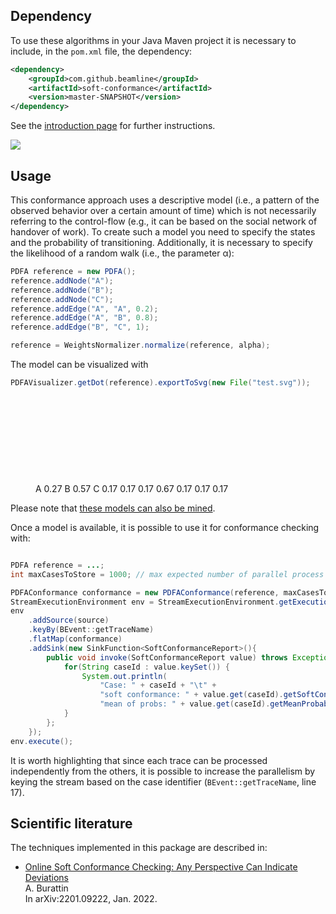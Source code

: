 ## Dependency

To use these algorithms in your Java Maven project it is necessary to include, in the `pom.xml` file, the dependency:
```xml
<dependency>
    <groupId>com.github.beamline</groupId>
    <artifactId>soft-conformance</artifactId>
    <version>master-SNAPSHOT</version>
</dependency>
```
See the [introduction page](index.md) for further instructions.

[![](https://jitpack.io/v/beamline/soft-conformance.svg)](https://jitpack.io/#beamline/soft-conformance)


## Usage

This conformance approach uses a descriptive model (i.e., a pattern of the observed behavior over a certain amount of time) which is not necessarily referring to the control-flow (e.g., it can be based on the social network of handover of work). To create such a model you need to specify the states and the probability of transitioning. Additionally, it is necessary to specify the likelihood of a random walk (i.e., the parameter &alpha;):

```java linenums="1"
PDFA reference = new PDFA();
reference.addNode("A");
reference.addNode("B");
reference.addNode("C");
reference.addEdge("A", "A", 0.2);
reference.addEdge("A", "B", 0.8);
reference.addEdge("B", "C", 1);

reference = WeightsNormalizer.normalize(reference, alpha);
```

The model can be visualized with
```java
PDFAVisualizer.getDot(reference).exportToSvg(new File("test.svg"));
```
<figure>

<svg width="296px" height="125px"
 viewBox="0.00 0.00 296.00 124.89" xmlns="http://www.w3.org/2000/svg" xmlns:xlink="http://www.w3.org/1999/xlink">
<g id="graph0" class="graph" transform="scale(1.0 1.0) rotate(0.0) translate(4.0 120.889)">
<title>G</title>
<polygon fill="white" stroke="none" points="-4,4 -4,-120.889 292,-120.889 292,4 -4,4"/>
<!-- edf5adbb8&#45;1495&#45;49f7&#45;bf4d&#45;dae11812ecf2 -->
<g id="edf5adbb8&#45;1495&#45;49f7&#45;bf4d&#45;dae11812ecf2" class="node"><title>edf5adbb8&#45;1495&#45;49f7&#45;bf4d&#45;dae11812ecf2</title>
<ellipse fill="none" stroke="black" cx="27" cy="-20.8894" rx="27" ry="18"/>
<text text-anchor="middle" x="27" y="-17.1894" font-family="Calibri" font-size="14.00">A</text>
</g>
<!-- edf5adbb8&#45;1495&#45;49f7&#45;bf4d&#45;dae11812ecf2&#45;&gt;edf5adbb8&#45;1495&#45;49f7&#45;bf4d&#45;dae11812ecf2 -->
<g id="ecc5822da&#45;d255&#45;44eb&#45;9852&#45;cc18ccb48075" class="edge"><title>edf5adbb8&#45;1495&#45;49f7&#45;bf4d&#45;dae11812ecf2&#45;&gt;edf5adbb8&#45;1495&#45;49f7&#45;bf4d&#45;dae11812ecf2</title>
<path fill="none" stroke="black" stroke-width="1.83333" d="M16.7224,-37.9268C14.6249,-47.7474 18.0508,-56.8894 27,-56.8894 32.5933,-56.8894 36.029,-53.3183 37.3071,-48.2424"/>
<polygon fill="black" stroke="black" stroke-width="1.83333" points="40.8063,-47.9167 37.2776,-37.9268 33.8063,-47.9368 40.8063,-47.9167"/>
<text text-anchor="middle" x="27" y="-60.6894" font-family="Calibri" font-size="14.00">0.27</text>
</g>
<!-- eab3fce2a&#45;df45&#45;43e8&#45;9b62&#45;89ce28ff3320 -->
<g id="eab3fce2a&#45;df45&#45;43e8&#45;9b62&#45;89ce28ff3320" class="node"><title>eab3fce2a&#45;df45&#45;43e8&#45;9b62&#45;89ce28ff3320</title>
<ellipse fill="none" stroke="black" cx="144" cy="-65.8894" rx="27" ry="18"/>
<text text-anchor="middle" x="144" y="-62.1894" font-family="Calibri" font-size="14.00">B</text>
</g>
<!-- edf5adbb8&#45;1495&#45;49f7&#45;bf4d&#45;dae11812ecf2&#45;&gt;eab3fce2a&#45;df45&#45;43e8&#45;9b62&#45;89ce28ff3320 -->
<g id="e4ae834b4&#45;f0ea&#45;4728&#45;8fc4&#45;1604082c12a2" class="edge"><title>edf5adbb8&#45;1495&#45;49f7&#45;bf4d&#45;dae11812ecf2&#45;&gt;eab3fce2a&#45;df45&#45;43e8&#45;9b62&#45;89ce28ff3320</title>
<path fill="none" stroke="black" stroke-width="3.33333" d="M43.5468,-35.4446C51.4889,-42.0866 61.6462,-49.4451 72,-53.8894 82.8181,-58.5331 95.2848,-61.3842 106.723,-63.1332"/>
<polygon fill="black" stroke="black" stroke-width="3.33333" points="106.495,-66.6328 116.862,-64.4493 107.396,-59.691 106.495,-66.6328"/>
<text text-anchor="middle" x="85.5" y="-64.6894" font-family="Calibri" font-size="14.00">0.57</text>
</g>
<!-- ea8b69327&#45;9b41&#45;4ca2&#45;90b3&#45;b6c8a50b04d4 -->
<g id="ea8b69327&#45;9b41&#45;4ca2&#45;90b3&#45;b6c8a50b04d4" class="node"><title>ea8b69327&#45;9b41&#45;4ca2&#45;90b3&#45;b6c8a50b04d4</title>
<ellipse fill="none" stroke="black" cx="261" cy="-20.8894" rx="27" ry="18"/>
<text text-anchor="middle" x="261" y="-17.1894" font-family="Calibri" font-size="14.00">C</text>
</g>
<!-- edf5adbb8&#45;1495&#45;49f7&#45;bf4d&#45;dae11812ecf2&#45;&gt;ea8b69327&#45;9b41&#45;4ca2&#45;90b3&#45;b6c8a50b04d4 -->
<g id="e59f6fed1&#45;fcd8&#45;494b&#45;a784&#45;2642294c704d" class="edge"><title>edf5adbb8&#45;1495&#45;49f7&#45;bf4d&#45;dae11812ecf2&#45;&gt;ea8b69327&#45;9b41&#45;4ca2&#45;90b3&#45;b6c8a50b04d4</title>
<path fill="none" stroke="black" stroke-width="1.33333" d="M54.1624,-20.8894C95.697,-20.8894 176.825,-20.8894 223.875,-20.8894"/>
<polygon fill="black" stroke="black" stroke-width="1.33333" points="223.933,-24.3895 233.933,-20.8894 223.933,-17.3895 223.933,-24.3895"/>
<text text-anchor="middle" x="144" y="-24.6894" font-family="Calibri" font-size="14.00">0.17</text>
</g>
<!-- eab3fce2a&#45;df45&#45;43e8&#45;9b62&#45;89ce28ff3320&#45;&gt;edf5adbb8&#45;1495&#45;49f7&#45;bf4d&#45;dae11812ecf2 -->
<g id="eefd32215&#45;7913&#45;4a76&#45;8322&#45;817d81b46553" class="edge"><title>eab3fce2a&#45;df45&#45;43e8&#45;9b62&#45;89ce28ff3320&#45;&gt;edf5adbb8&#45;1495&#45;49f7&#45;bf4d&#45;dae11812ecf2</title>
<path fill="none" stroke="black" stroke-width="1.33333" d="M126.445,-51.7239C118.591,-45.6849 108.794,-39.0792 99,-34.8894 88.122,-30.236 75.6395,-27.1117 64.2048,-25.0212"/>
<polygon fill="black" stroke="black" stroke-width="1.33333" points="64.5057,-21.5244 54.0743,-23.3778 63.3848,-28.434 64.5057,-21.5244"/>
<text text-anchor="middle" x="85.5" y="-38.6894" font-family="Calibri" font-size="14.00">0.17</text>
</g>
<!-- eab3fce2a&#45;df45&#45;43e8&#45;9b62&#45;89ce28ff3320&#45;&gt;eab3fce2a&#45;df45&#45;43e8&#45;9b62&#45;89ce28ff3320 -->
<g id="e02702fa9&#45;65f9&#45;4659&#45;8f8c&#45;75686e44e50f" class="edge"><title>eab3fce2a&#45;df45&#45;43e8&#45;9b62&#45;89ce28ff3320&#45;&gt;eab3fce2a&#45;df45&#45;43e8&#45;9b62&#45;89ce28ff3320</title>
<path fill="none" stroke="black" stroke-width="1.33333" d="M133.722,-82.9268C131.625,-92.7474 135.051,-101.889 144,-101.889 149.593,-101.889 153.029,-98.3183 154.307,-93.2424"/>
<polygon fill="black" stroke="black" stroke-width="1.33333" points="157.806,-92.9167 154.278,-82.9268 150.806,-92.9368 157.806,-92.9167"/>
<text text-anchor="middle" x="144" y="-105.689" font-family="Calibri" font-size="14.00">0.17</text>
</g>
<!-- eab3fce2a&#45;df45&#45;43e8&#45;9b62&#45;89ce28ff3320&#45;&gt;ea8b69327&#45;9b41&#45;4ca2&#45;90b3&#45;b6c8a50b04d4 -->
<g id="e4f21f012&#45;a1ac&#45;47d2&#45;9072&#45;db824ce2dcb0" class="edge"><title>eab3fce2a&#45;df45&#45;43e8&#45;9b62&#45;89ce28ff3320&#45;&gt;ea8b69327&#45;9b41&#45;4ca2&#45;90b3&#45;b6c8a50b04d4</title>
<path fill="none" stroke="black" stroke-width="3.83333" d="M171.138,-64.4493C184.928,-62.9618 201.87,-59.9547 216,-53.8894 223.118,-50.8339 230.144,-46.401 236.42,-41.7706"/>
<polygon fill="black" stroke="black" stroke-width="3.83333" points="238.762,-44.3812 244.453,-35.4446 234.431,-38.8817 238.762,-44.3812"/>
<text text-anchor="middle" x="202.5" y="-64.6894" font-family="Calibri" font-size="14.00">0.67</text>
</g>
<!-- ea8b69327&#45;9b41&#45;4ca2&#45;90b3&#45;b6c8a50b04d4&#45;&gt;edf5adbb8&#45;1495&#45;49f7&#45;bf4d&#45;dae11812ecf2 -->
<g id="e851e6087&#45;2c40&#45;4119&#45;a0ef&#45;7dd95ab540bb" class="edge"><title>ea8b69327&#45;9b41&#45;4ca2&#45;90b3&#45;b6c8a50b04d4&#45;&gt;edf5adbb8&#45;1495&#45;49f7&#45;bf4d&#45;dae11812ecf2</title>
<path fill="none" stroke="black" stroke-width="1.33333" d="M235.668,-14.2474C217.903,-9.75423 193.154,-4.22789 171,-1.88945 147.133,0.629815 140.867,0.629815 117,-1.88945 98.6535,-3.82597 78.5275,-7.94872 62.0622,-11.8605"/>
<polygon fill="black" stroke="black" stroke-width="1.33333" points="61.2101,-8.46566 52.332,-14.2474 62.8779,-15.2641 61.2101,-8.46566"/>
<text text-anchor="middle" x="144" y="-5.68945" font-family="Calibri" font-size="14.00">0.17</text>
</g>
<!-- ea8b69327&#45;9b41&#45;4ca2&#45;90b3&#45;b6c8a50b04d4&#45;&gt;eab3fce2a&#45;df45&#45;43e8&#45;9b62&#45;89ce28ff3320 -->
<g id="e0573f8e8&#45;58e4&#45;4bbd&#45;aba6&#45;1831e649c130" class="edge"><title>ea8b69327&#45;9b41&#45;4ca2&#45;90b3&#45;b6c8a50b04d4&#45;&gt;eab3fce2a&#45;df45&#45;43e8&#45;9b62&#45;89ce28ff3320</title>
<path fill="none" stroke="black" stroke-width="1.33333" d="M233.926,-23.3778C220.153,-25.3422 203.208,-28.8115 189,-34.8894 182.42,-37.7044 175.838,-41.61 169.845,-45.7016"/>
<polygon fill="black" stroke="black" stroke-width="1.33333" points="167.588,-43.015 161.555,-51.7239 171.702,-48.6784 167.588,-43.015"/>
<text text-anchor="middle" x="202.5" y="-38.6894" font-family="Calibri" font-size="14.00">0.17</text>
</g>
<!-- ea8b69327&#45;9b41&#45;4ca2&#45;90b3&#45;b6c8a50b04d4&#45;&gt;ea8b69327&#45;9b41&#45;4ca2&#45;90b3&#45;b6c8a50b04d4 -->
<g id="edb6019b1&#45;89c4&#45;43a7&#45;b746&#45;5eb3bda6387f" class="edge"><title>ea8b69327&#45;9b41&#45;4ca2&#45;90b3&#45;b6c8a50b04d4&#45;&gt;ea8b69327&#45;9b41&#45;4ca2&#45;90b3&#45;b6c8a50b04d4</title>
<path fill="none" stroke="black" stroke-width="1.33333" d="M250.722,-37.9268C248.625,-47.7474 252.051,-56.8894 261,-56.8894 266.593,-56.8894 270.029,-53.3183 271.307,-48.2424"/>
<polygon fill="black" stroke="black" stroke-width="1.33333" points="274.806,-47.9167 271.278,-37.9268 267.806,-47.9368 274.806,-47.9167"/>
<text text-anchor="middle" x="261" y="-60.6894" font-family="Calibri" font-size="14.00">0.17</text>
</g>
</g>
</svg>

</figure>

Please note that [these models can also be mined](discovery-soft.md).

Once a model is available, it is possible to use it for conformance checking with:

```java linenums="10"

PDFA reference = ...;
int maxCasesToStore = 1000; // max expected number of parallel process instances

PDFAConformance conformance = new PDFAConformance(reference, maxCasesToStore);
StreamExecutionEnvironment env = StreamExecutionEnvironment.getExecutionEnvironment();
env
    .addSource(source)
    .keyBy(BEvent::getTraceName)
    .flatMap(conformance)
    .addSink(new SinkFunction<SoftConformanceReport>(){
        public void invoke(SoftConformanceReport value) throws Exception {
            for(String caseId : value.keySet()) {
                System.out.println(
                    "Case: " + caseId + "\t" +
                    "soft conformance: " + value.get(caseId).getSoftConformance() + "\t" +
                    "mean of probs: " + value.get(caseId).getMeanProbabilities());
            }
        };
    });
env.execute();

```

It is worth highlighting that since each trace can be processed independently from the others, it is possible to increase the parallelism by keying the stream based on the case identifier (`BEvent::getTraceName`, line 17).

## Scientific literature

The techniques implemented in this package are described in:

- [Online Soft Conformance Checking: Any Perspective Can Indicate Deviations](https://andrea.burattin.net/publications/2022-arxiv)  
A. Burattin  
In arXiv:2201.09222, Jan. 2022.

